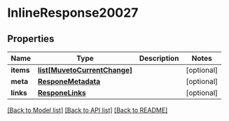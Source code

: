 # InlineResponse20027

## Properties
Name | Type | Description | Notes
------------ | ------------- | ------------- | -------------
**items** | [**list[MuvetoCurrentChange]**](MuvetoCurrentChange.md) |  | [optional] 
**meta** | [**ResponeMetadata**](ResponeMetadata.md) |  | [optional] 
**links** | [**ResponeLinks**](ResponeLinks.md) |  | [optional] 

[[Back to Model list]](../README.md#documentation-for-models) [[Back to API list]](../README.md#documentation-for-api-endpoints) [[Back to README]](../README.md)


